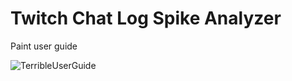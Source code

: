 # Twitch Chat Log Spike Analyzer

Paint user guide

![TerribleUserGuide](https://user-images.githubusercontent.com/29313631/130318242-78b6140a-082b-496a-81aa-a471dd0756f0.png)
